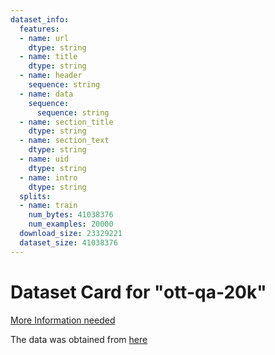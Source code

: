 ```yaml
---
dataset_info:
  features:
  - name: url
    dtype: string
  - name: title
    dtype: string
  - name: header
    sequence: string
  - name: data
    sequence:
      sequence: string
  - name: section_title
    dtype: string
  - name: section_text
    dtype: string
  - name: uid
    dtype: string
  - name: intro
    dtype: string
  splits:
  - name: train
    num_bytes: 41038376
    num_examples: 20000
  download_size: 23329221
  dataset_size: 41038376
---
```

# Dataset Card for "ott-qa-20k"

[More Information needed](https://github.com/huggingface/datasets/blob/main/CONTRIBUTING.md#how-to-contribute-to-the-dataset-cards)

The data was obtained from [here](https://github.com/wenhuchen/OTT-QA)